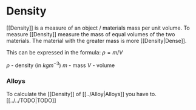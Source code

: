 # Density
[[Density]] is a measure of an object / materials mass per unit volume. To measure [[Density]] measure the mass of equal volumes of the two materials. The material with the greater mass is more [[Density|Dense]].

This can be expressed in the formula:
$\rho = m / V$

$\rho$ - density (in $kgm^{-3}$)
$m$ - mass
$V$ - volume

### Alloys
To calculate the [[Density]] of [[../Alloy|Alloys]] you have to. [[../../TODO|TODO]]